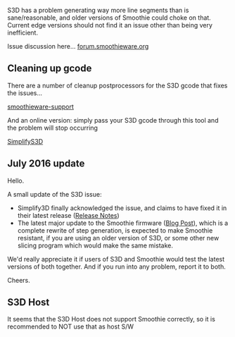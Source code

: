 
S3D has a problem generating way more line segments than is sane/reasonable, and older versions of Smoothie could choke on that. Current edge versions should not find it an issue other than being very inefficient.

Issue discussion here... [forum.smoothieware.org](http://forum.smoothieware.org/forum/t-1179593?from=email#post-2284378)

## Cleaning up gcode

There are a number of cleanup postprocessors for the S3D gcode that fixes the issues...

[smoothieware-support](https://groups.google.com/d/topic/smoothieware-support/TKtdYDK2_fY/discussion)

And an online version: simply pass your S3D gcode through this tool and the problem will stop occurring

[SimplifyS3D](http://mikk36.eu/SimplifyS3D/)

## July 2016 update

Hello.

A small update of the S3D issue:

- Simplify3D finally acknowledged the issue, and claims to have fixed it in their latest release ([Release Notes](https://www.simplify3d.com/software/release-notes/))
- The latest major update to the Smoothie firmware ([Blog Post](http://smoothieware.org/blog:14)), which is a complete rewrite of step generation, is expected to make Smoothie resistant, if you are using an older version of S3D, or some other new slicing program which would make the same mistake.

We'd really appreciate it if users of S3D and Smoothie would test the latest versions of both together. 
And if you run into any problem, report it to both.

Cheers.

## S3D Host

It seems that the S3D Host does not support Smoothie correctly, so it is recommended to NOT use that as host S/W
